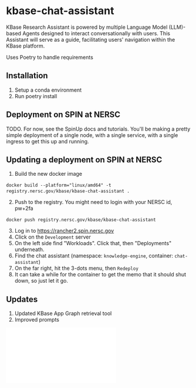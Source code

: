 # kbase-chat-assistant
KBase Research Assistant is powered by multiple Language Model (LLM)-based Agents designed to interact conversationally with users. This Assistant will serve as a guide, facilitating users' navigation within the KBase platform. 

Uses Poetry to handle requirements 

## Installation

1. Setup a conda environment
2. Run poetry install 

## Deployment on SPIN at NERSC

TODO. For now, see the SpinUp docs and tutorials. You'll be making a pretty simple
deployment of a single node, with a single service, with a single ingress to get this
up and running.

## Updating a deployment on SPIN at NERSC
1. Build the new docker image
```
docker build --platform="linux/amd64" -t registry.nersc.gov/kbase/kbase-chat-assistant .
```
2. Push to the registry. You might need to login with your NERSC id, pw+2fa
```
docker push registry.nersc.gov/kbase/kbase-chat-assistant
```
3. Log in to https://rancher2.spin.nersc.gov
4. Click on the `Development` server
5. On the left side find "Workloads". Click that, then "Deployments" underneath.
6. Find the chat assistant (namespace: `knowledge-engine`, container: `chat-assistant`)
7. On the far right, hit the 3-dots menu, then `Redeploy`
8. It can take a while for the container to get the memo that it should shut down, so just let it go.

## Updates
1. Updated KBase App Graph retrieval tool
2. Improved prompts


![KBaseChatAssistant](chat_asst_screenshot.pdf)
